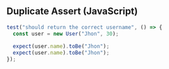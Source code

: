 ## Duplicate Assert (JavaScript)

```javascript
test("should return the correct username", () => {
  const user = new User("Jhon", 30);
  
  expect(user.name).toBe("Jhon");
  expect(user.name).toBe("Jhon"); 
});
